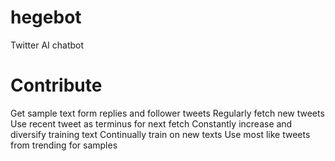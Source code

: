 # hegebot
Twitter AI chatbot

# Contribute
Get sample text form replies and follower tweets
Regularly fetch new tweets
Use recent tweet as terminus for next fetch
Constantly increase and diversify training text
Continually train on new texts
Use most like tweets from trending for samples



